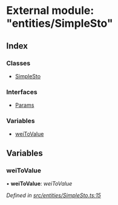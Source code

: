 # External module: "entities/SimpleSto"

## Index

### Classes

* [SimpleSto](../classes/_entities_simplesto_.simplesto.md)

### Interfaces

* [Params](../interfaces/_entities_simplesto_.params.md)

### Variables

* [weiToValue](_entities_simplesto_.md#weitovalue)

## Variables

###  weiToValue

• **weiToValue**: *weiToValue*

*Defined in [src/entities/SimpleSto.ts:15](https://github.com/PolymathNetwork/polymath-sdk/blob/45453ad/src/entities/SimpleSto.ts#L15)*
